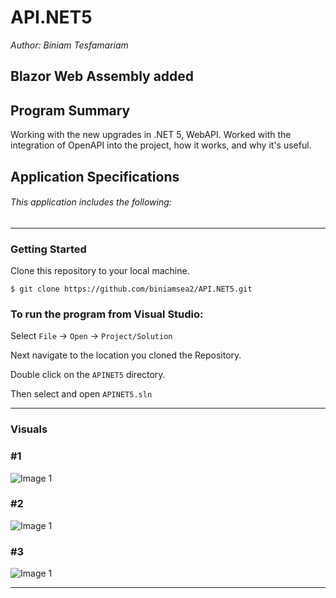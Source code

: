 # API.NET5  

*Author: Biniam Tesfamariam*  

Blazor Web Assembly added
----  

## Program Summary 
Working with the new upgrades in .NET 5, WebAPI. Worked with the integration of OpenAPI into the project, how it works, and why it's useful. 

## Application Specifications

###### This application includes the following:  
 
---

### Getting Started
Clone this repository to your local machine.

```
$ git clone https://github.com/biniamsea2/API.NET5.git
```

### To run the program from Visual Studio:
Select ```File``` -> ```Open``` -> ```Project/Solution```

Next navigate to the location you cloned the Repository.

Double click on the ```APINET5``` directory.

Then select and open ```APINET5.sln```

---

### Visuals

### #1
![Image 1]()
### #2
![Image 1]()
### #3
![Image 1]()

---
